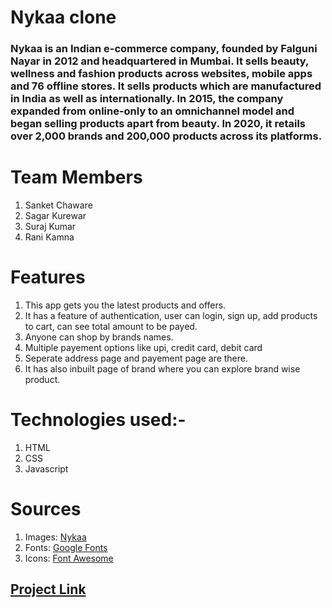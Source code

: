 # Nykaa clone
### Nykaa is an Indian e-commerce company, founded by Falguni Nayar in 2012 and headquartered in Mumbai. It sells beauty, wellness and fashion products across websites, mobile apps and 76 offline stores. It sells products which are manufactured in India as well as internationally. In 2015, the company expanded from online-only to an omnichannel model and began selling products apart from beauty. In 2020, it retails over 2,000 brands and 200,000 products across its platforms.
# Team Members
1. Sanket Chaware
2. Sagar Kurewar
3. Suraj Kumar
4. Rani Kamna
# Features
1. This app gets you the latest products and offers.
2. It has a feature of authentication, user can login, sign up, add products to cart, can see total amount to be payed.
3. Anyone can shop by brands names.
4. Multiple payement options like upi, credit card, debit card
5. Seperate address page and payement page are there.
6. It has also inbuilt page of brand where you can explore brand wise product.
# Technologies used:-
1. HTML 
2. CSS 
3. Javascript

# Sources
1. Images: [Nykaa](https://www.nykaa.com/)
2. Fonts: [Google Fonts](https://fonts.google.com/)
3. Icons: [Font Awesome](https://fontawesome.com/)

## [Project Link](https://sanketnchaware.github.io/Nykaa_Project/)
